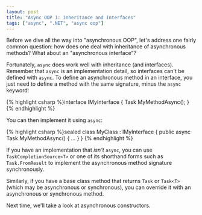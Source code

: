 ```yaml
---
layout: post
title: "Async OOP 1: Inheritance and Interfaces"
tags: ["async", ".NET", "async oop"]
---
```



Before we dive all the way into "asynchronous OOP", let's address one fairly common question: how does one deal with inheritance of asynchronous methods? What about an "asynchronous interface"?





Fortunately, `async` does work well with inheritance (and interfaces). Remember that `async` is an implementation detail, so interfaces can't be defined with `async`. To define an asynchronous method in an interface, you just need to define a method with the same signature, minus the `async` keyword:



{% highlight csharp %}interface IMyInterface
{
  Task MyMethodAsync();
}
{% endhighlight %}



You can then implement it using `async`:



{% highlight csharp %}sealed class MyClass : IMyInterface
{
  public async Task MyMethodAsync()
  {
    ...
  }
}
{% endhighlight %}



If you have an implementation that _isn't_ `async`, you can use `TaskCompletionSource<T>` or one of its shorthand forms such as `Task.FromResult` to implement the asynchronous method signature synchronously.





Similarly, if you have a base class method that returns `Task` or `Task<T>` (which may be asynchronous or synchronous), you can override it with an asynchronous or synchronous method.





Next time, we'll take a look at asynchronous constructors.


